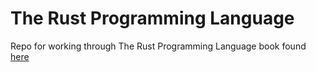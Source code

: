 # The Rust Programming Language

Repo for working through The Rust Programming Language book found [here](https://doc.rust-lang.org/book/title-page.html)